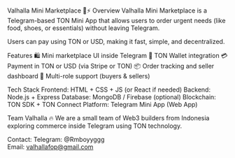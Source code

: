 Valhalla Mini Marketplace 🛒⚡
Overview
Valhalla Mini Marketplace is a Telegram-based TON Mini App that allows users to order urgent needs (like food, shoes, or essentials) without leaving Telegram.

Users can pay using TON or USD, making it fast, simple, and decentralized.

Features
🛍️ Mini marketplace UI inside Telegram
🔐 TON Wallet integration
💳 Payment in TON or USD (via Stripe or TON)
📦 Order tracking and seller dashboard
👥 Multi-role support (buyers & sellers)

Tech Stack
Frontend: HTML + CSS + JS (or React if needed)
Backend: Node.js + Express
Database: MongoDB / Firebase (optional)
Blockchain: TON SDK + TON Connect
Platform: Telegram Mini App (Web App)

Team Valhalla 🔥
We are a small team of Web3 builders from Indonesia exploring commerce inside Telegram using TON technology.

Contact:
Telegram: @Rmboyyggg    
Email: valhallafop@gmail.com
